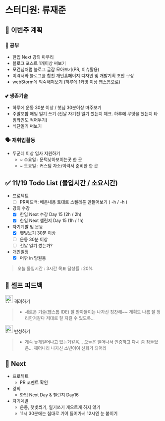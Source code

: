 # 스터디원: 류재준

## 🚀 이번주 계획

### 📝 공부
- 한입 Next 강의 마무리
- 블로그 포스트 1개이상 써보기
- 모건님처럼 블로그 글감 모아보기(PR, 이슈활용)
- 이력서와 블로그를 합친 개인홈페이지 디자인 및 개발기획 초안 구상
- webStorm에 익숙해져보기 (하루에 1커밋 이상 웹스톰으로)
### 💕 생존기술
- 하루에 운동 30분 이상 / 햇님 30분이상 마주보기
- 주말포함 매일 일기 쓰기 (전날 자기전 일기 썼는지 체크. 하루에 무엇을 했는지 타임라인도 적어두기)
- 식단일기 써보기
### 🗣️ 재취업활동
- 두군데 이상 입사 지원하기
  - ~ 수요일 : 문턱낮아보이는곳 한 곳
  - ~ 토요일 : 커스텀 자소/이력서 준비한 한 곳


## ✅ 11/19 Todo List (몰입시간 / 소요시간)

- 프로젝트
  - [ ] PR피드백: 배운내용 토대로 스켈레톤 만들어보기 ( -h / -h ) 
- 강의 수강
  - [x] 한입 Next 수강 Day 15 (2h / 2h)
  - [x] 한입 Next 챌린지 Day 15 (1h / 1h)
- 자기계발 및 운동
  - [x] 햇빛보기 30분 이상
  - [ ] 운동 30분 이상
  - [ ] 전날 일기 썼는가?
- 개인일정
  - [x] 머깎 in 망원동 

> 오늘 몰입시간 : 3시간
> 목표 달성률 : 20%

## 🎉 셀프 피드백

<img src="https://raw.githubusercontent.com/Tarikul-Islam-Anik/Animated-Fluent-Emojis/master/Emojis/Smilies/Hugging%20Face.png" alt="Hugging Face" width="25" height="25"> 격려하기</img>
> - 새로운 기술(웹스톰 IDE) 잘 받아들이는 나자신 칭찬해~~ 계획도 나름 잘 정리한거같다 저대로 잘 지킬 수 있도록... 

<img src="https://raw.githubusercontent.com/Tarikul-Islam-Anik/Animated-Fluent-Emojis/master/Emojis/Smilies/Face%20with%20Monocle.png" alt="Face with Monocle" width="25" height="25"> 반성하기</img>
> - 계속 늦게일어나고 있는거같음... 오늘은 일어나서 인증하고 다시 좀 잠들었음... 깨어나라 나자신 소년이여 신화가 되어라


## 🌱 Next

- 프로젝트
  - PR 코멘트 확인
- 강의
  - 한입 Next Day & 챌린지 Day16
- 자기계발
  - 운동, 햇빛쐬기, 일기쓰기 게으르게 하지 않기
  - 11시 30분에는 침대로 기어 들어가서 12시엔 눈 붙이기
